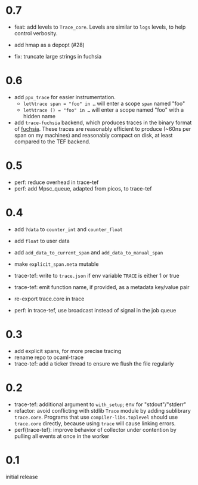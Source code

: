 
# 0.7

- feat: add levels to `Trace_core`. Levels are similar to `logs` levels, to help control verbosity.
- add hmap as a depopt (#28)

- fix: truncate large strings in fuchsia

# 0.6

- add `ppx_trace` for easier instrumentation.
  * `let%trace span = "foo" in …` will enter a scope `span` named "foo"
  * `let%trace () = "foo" in …` will enter a scope named "foo" with a hidden name
- add `trace-fuchsia` backend, which produces traces in the binary format
    of [fuchsia](https://fuchsia.dev/fuchsia-src/reference/tracing/trace-format).
    These traces are reasonably efficient to produce (~60ns per span on my machines)
    and reasonably compact on disk, at least compared to the TEF backend.

# 0.5

- perf: reduce overhead in trace-tef
- perf: add Mpsc_queue, adapted from picos, to trace-tef

# 0.4

- add `?data` to `counter_int` and `counter_float`
- add `float` to user data
- add `add_data_to_current_span` and `add_data_to_manual_span`
- make `explicit_span.meta` mutable
- trace-tef: write to `trace.json` if env variable `TRACE` is either 1 or true
- trace-tef: emit function name, if provided, as a metadata key/value pair
- re-export trace.core in trace

- perf: in trace-tef, use broadcast instead of signal in the job queue

# 0.3

- add explicit spans, for more precise tracing
- rename repo to ocaml-trace
- trace-tef: add a ticker thread to ensure we flush the file regularly

# 0.2

- trace-tef: additional argument to `with_setup`; env for "stdout"/"stderr"
- refactor: avoid conflicting with stdlib `Trace` module by adding sublibrary `trace.core`.
    Programs that use `compiler-libs.toplevel` should use `trace.core`
    directly, because using `trace` will cause linking errors.
- perf(trace-tef): improve behavior of collector under contention by
    pulling all events at once in the worker

# 0.1

initial release
